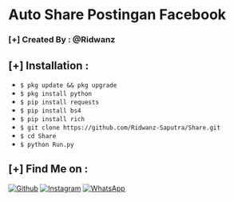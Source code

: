 # Auto Share Postingan Facebook
### [+] Created By : @Ridwanz


## [+] Installation :

* ```$ pkg update && pkg upgrade```
* ```$ pkg install python```
* ```$ pip install requests```
* ```$ pip install bs4```
* ```$ pip install rich```
* ```$ git clone https://github.com/Ridwanz-Saputra/Share.git```
* ```$ cd Share```
* ```$ python Run.py```


## [+] Find Me on :

[![Github](https://img.shields.io/badge/Github-Ridwanz--Saputra-green?style=for-the-badge&logo=github)](https://github.com/ridwanz-saputra)
[![Instagram](https://img.shields.io/badge/Instagram-%40ridwanz_sptra-red?style=for-the-badge&logo=instagram)](https://www.instagram.com/ridwanz_sptra)
[![WhatsApp](https://img.shields.io/badge/WhatsApp-blue?style=for-the-badge&logo=whatsapp)](https://wa.me/+6285225416745)


